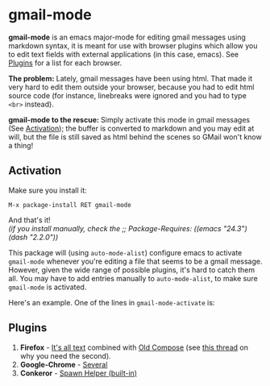 gmail-mode
==========

**gmail-mode** is an emacs major-mode for editing gmail messages using
markdown syntax, it is meant for use with browser plugins which allow
you to edit text fields with external applications (in this case,
emacs). See [Plugins][] for a list for each browser.

**The problem:** Lately, gmail messages have been using html. That
  made it very hard to edit them outside your browser, because you had
  to edit html source code (for instance, linebreaks were ignored and
  you had to type `<br>` instead).

**gmail-mode to the rescue:** Simply activate this mode in gmail
messages (See [Activation][]); the buffer is converted to markdown and
you may edit at will, but the file is still saved as html behind the
scenes so GMail won't know a thing! 

## Activation ##
Make sure you install it:

    M-x package-install RET gmail-mode

And that's it!  
*(if you install manually, check the ;; Package-Requires: ((emacs "24.3") (dash "2.2.0"))*

This package will (using `auto-mode-alist`) configure emacs to
activate `gmail-mode` whenever you're editing a file that seems to be
a gmail message. However, given the wide range of possible plugins,
it's hard to catch them all. You may have to add entries manually to
`auto-mode-alist`, to make sure `gmail-mode` is activated.

Here's an example. One of the lines in `gmail-mode-activate` is:

    

## Plugins ##

1. **Firefox** - [It's all text][] combined with [Old Compose][] (see
   [this thread][] on why you need the second).
2. **Google-Chrome** - [Several][]
3. **Conkeror** - [Spawn Helper (built-in)][]


[Activation]: #activation

[Plugins]: #plugins

[It's all text]: https://addons.mozilla.org/en-US/firefox/addon/its-all-text/

[Several]: http://superuser.com/questions/261689/its-all-text-for-chrome

[Spawn Helper (built-in)]: http://conkeror.org/ConkerorSpawnHelper

[this thread]: http://github.com/docwhat/itsalltext

[Old Compose]: http://oldcompose.com/





